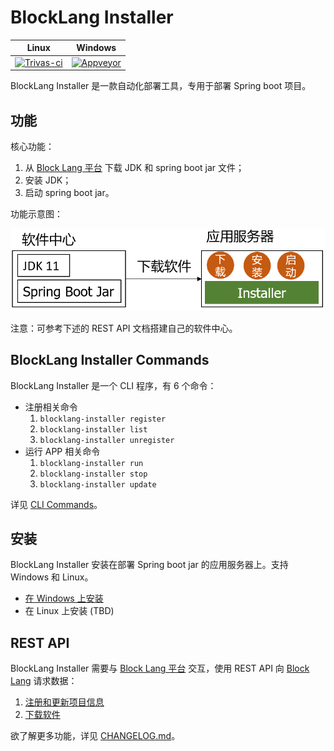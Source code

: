 
# BlockLang Installer

|              **Linux**              |            **Windows**             |
| :---------------------------------: | :--------------------------------: |
| [![Trivas-ci][tci badge]][tci link] | [![Appveyor][avy badge]][avy link] |

BlockLang Installer 是一款自动化部署工具，专用于部署 Spring boot 项目。

## 功能

核心功能：

1. 从 [Block Lang 平台](https://blocklang.com) 下载 JDK 和 spring boot jar 文件；
2. 安装 JDK；
3. 启动 spring boot jar。

功能示意图：

![结构图](images/installer.png)

注意：可参考下述的 REST API 文档搭建自己的软件中心。

## BlockLang Installer Commands

BlockLang Installer 是一个 CLI 程序，有 6 个命令：

* 注册相关命令
  1. `blocklang-installer register`
  2. `blocklang-installer list`
  3. `blocklang-installer unregister`
* 运行 APP 相关命令
  1. `blocklang-installer run`
  1. `blocklang-installer stop`
  1. `blocklang-installer update`

详见 [CLI Commands](docs/commands.md)。

## 安装

BlockLang Installer 安装在部署 Spring boot jar 的应用服务器上。支持 Windows 和 Linux。

* [在 Windows 上安装](docs/install/windows.md)
* 在 Linux 上安装 (TBD)

## REST API

BlockLang Installer 需要与 [Block Lang 平台](https://blocklang.com) 交互，使用 REST API 向 [Block Lang](https://blocklang.com) 请求数据：

1. [注册和更新项目信息](docs/API/01_installers.md)
2. [下载软件](docs/API/02_apps.md)

欲了解更多功能，详见 [CHANGELOG.md](CHANGELOG.md)。

<!-- prettier-ignore -->
[tci badge]: https://travis-ci.org/blocklang/blocklang-installer.svg?branch=master
[tci link]: https://travis-ci.org/blocklang/blocklang-installer
[avy badge]: https://ci.appveyor.com/api/projects/status/bm3mrtr4p0vu8kx8?svg=true
[avy link]: https://ci.appveyor.com/project/xiaohulu/blocklang-installer
